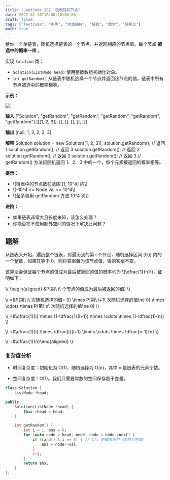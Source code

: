 ```yaml
---
title: "LeetCode 382. 链表随机节点"
date: 2022-01-16T10:00:10+08:00
draft: false
tags: ["leetcode", "中等", "水塘抽样", "链表", "数学", "随机化"]
math: true
---
```


给你一个单链表，随机选择链表的一个节点，并返回相应的节点值。每个节点 **被选中的概率一样** 。

<!--more-->

实现 `Solution` 类：

- `Solution(ListNode head)` 使用整数数组初始化对象。
- `int getRandom()` 从链表中随机选择一个节点并返回该节点的值。链表中所有节点被选中的概率相等。

**示例：**

![](https://tategotoazarasi.github.io/images/getrand-linked-list.jpg)

**输入**
["Solution", "getRandom", "getRandom", "getRandom", "getRandom", "getRandom"]
[[[1, 2, 3]], [], [], [], [], []]

**输出**
[null, 1, 3, 2, 2, 3]

**解释**
Solution solution = new Solution([1, 2, 3]);
solution.getRandom(); // 返回 1
solution.getRandom(); // 返回 3
solution.getRandom(); // 返回 2
solution.getRandom(); // 返回 2
solution.getRandom(); // 返回 3
// getRandom() 方法应随机返回 1、2、3 中的一个，每个元素被返回的概率相等。

**提示：**

- \\(链表中的节点数在范围 [1, 10^4] 内\\)
- \\(-10^4 <= Node.val <= 10^4\\)
- \\(至多调用 getRandom 方法 10^4 次\\)

**进阶：**

- 如果链表非常大且长度未知，该怎么处理？
- 你能否在不使用额外空间的情况下解决此问题？

## 题解

从链表头开始，遍历整个链表，对遍历到的第 i 个节点，随机选择区间 [0,i) 内的一个整数，如果其等于 0，则将答案置为该节点值，否则答案不变。

该算法会保证每个节点的值成为最后被返回的值的概率均为 \\(\dfrac{1}{n}\\)，证明如下：

\\( \begin{aligned} &P(第\ i\ 个节点的值成为最后被返回的值) \\)

\\( =&P(第\ i\ 次随机选择的值= 0) \times P(第\ i+1\ 次随机选择的值\ne 0) \times \cdots \times P(第\ n\ 次随机选择的值\ne 0) \\)

\\( =&\dfrac{1}{i} \times (1-\dfrac{1}{i+1}) \times \cdots \times (1-\dfrac{1}{n}) \\)

\\( =&\dfrac{1}{i} \times \dfrac{i}{i+1} \times \cdots \times \dfrac{n-1}{n} \\)

\\( =&\dfrac{1}{n}\end{aligned} \\)

### 复杂度分析

- 时间复杂度：初始化为 O(1)，随机选择为 O(n)，其中 n 是链表的元素个数。

- 空间复杂度：O(1)。我们只需要常数的空间保存若干变量。

```cpp
class Solution {
    ListNode *head;

public:
    Solution(ListNode *head) {
        this->head = head;
    }

    int getRandom() {
        int i = 1, ans = 0;
        for (auto node = head; node; node = node->next) {
            if (rand() % i == 0) { // 1/i 的概率选中（替换为答案）
                ans = node->val;
            }
            ++i;
        }
        return ans;
    }
};
```
